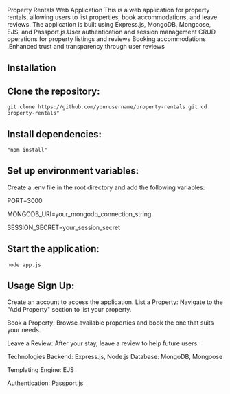 <p>Property Rentals Web Application This is a web application for property rentals, 
allowing users to list properties, book accommodations, and leave reviews.
The application is built using Express.js, MongoDB, Mongoose, EJS, and 
Passport.js.User authentication and session management CRUD operations for property 
listings and reviews Booking accommodations .Enhanced trust and transparency through user reviews<P>

## Installation

## Clone the repository:
```
git clone https://github.com/yourusername/property-rentals.git cd property-rentals"
```
## Install dependencies:
```
"npm install"
```
## Set up environment variables:

<p>Create a .env file in the root directory and add the following variables:</p>

PORT=3000

MONGODB_URI=your_mongodb_connection_string

SESSION_SECRET=your_session_secret

## Start the application: 
```
node app.js
```
## Usage Sign Up: 
<p>Create an account to access the application. List a Property: 
Navigate to the "Add Property" section to list your property.</p>
<P>Book a Property: Browse available properties and book the one that 
suits your needs.</p>
<P> Leave a Review: After your stay, leave a review to 
help future users.</p>
<p>Technologies Backend:
Express.js, Node.js Database:
MongoDB, Mongoose</p>
 <p>Templating Engine: EJS </p>
<p>Authentication: Passport.js</p>
